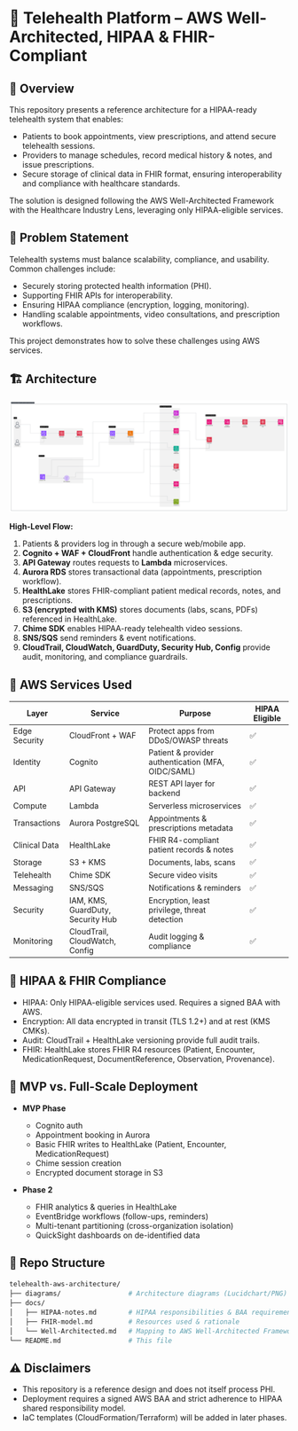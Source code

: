 # 🏥 Telehealth Platform – AWS Well-Architected, HIPAA & FHIR-Compliant

## 📌 Overview

This repository presents a reference architecture for a HIPAA-ready telehealth system that enables:

- Patients to book appointments, view prescriptions, and attend secure telehealth sessions.
- Providers to manage schedules, record medical history & notes, and issue prescriptions.
- Secure storage of clinical data in FHIR format, ensuring interoperability and compliance with healthcare standards.

The solution is designed following the AWS Well-Architected Framework with the Healthcare Industry Lens, leveraging only HIPAA-eligible services.

## 🎯 Problem Statement

Telehealth systems must balance scalability, compliance, and usability. Common challenges include:

- Securely storing protected health information (PHI).
- Supporting FHIR APIs for interoperability.
- Ensuring HIPAA compliance (encryption, logging, monitoring).
- Handling scalable appointments, video consultations, and prescription workflows.

This project demonstrates how to solve these challenges using AWS services.

## 🏗️ Architecture

![](../images/patient-telehealth-services.png)

**High-Level Flow:**

1. Patients & providers log in through a secure web/mobile app.
2. **Cognito + WAF + CloudFront** handle authentication & edge security.
3. **API Gateway** routes requests to **Lambda** microservices.
4. **Aurora RDS** stores transactional data (appointments, prescription workflow).
5. **HealthLake** stores FHIR-compliant patient medical records, notes, and prescriptions.
6. **S3 (encrypted with KMS)** stores documents (labs, scans, PDFs) referenced in HealthLake.
7. **Chime SDK** enables HIPAA-ready telehealth video sessions.
8. **SNS/SQS** send reminders & event notifications.
9. **CloudTrail, CloudWatch, GuardDuty, Security Hub, Config** provide audit, monitoring, and compliance guardrails.

## 🧩 AWS Services Used
| Layer         | Service                           | Purpose                                            | HIPAA Eligible |
| ------------- | --------------------------------- | -------------------------------------------------- | -------------- |
| Edge Security | CloudFront + WAF                  | Protect apps from DDoS/OWASP threats               | ✅              |
| Identity      | Cognito                           | Patient & provider authentication (MFA, OIDC/SAML) | ✅              |
| API           | API Gateway                       | REST API layer for backend                         | ✅              |
| Compute       | Lambda                            | Serverless microservices                           | ✅              |
| Transactions  | Aurora PostgreSQL                 | Appointments & prescriptions metadata              | ✅              |
| Clinical Data | HealthLake                        | FHIR R4-compliant patient records & notes          | ✅              |
| Storage       | S3 + KMS                          | Documents, labs, scans                             | ✅              |
| Telehealth    | Chime SDK                         | Secure video visits                                | ✅              |
| Messaging     | SNS/SQS                           | Notifications & reminders                          | ✅              |
| Security      | IAM, KMS, GuardDuty, Security Hub | Encryption, least privilege, threat detection      | ✅              |
| Monitoring    | CloudTrail, CloudWatch, Config    | Audit logging & compliance                         | ✅              |

## 🔐 HIPAA & FHIR Compliance

- HIPAA: Only HIPAA-eligible services used. Requires a signed BAA with AWS.
- Encryption: All data encrypted in transit (TLS 1.2+) and at rest (KMS CMKs).
- Audit: CloudTrail + HealthLake versioning provide full audit trails.
- FHIR: HealthLake stores FHIR R4 resources (Patient, Encounter, MedicationRequest, DocumentReference, Observation, Provenance).

## 🚀 MVP vs. Full-Scale Deployment

- **MVP Phase**
  - Cognito auth
  - Appointment booking in Aurora
  - Basic FHIR writes to HealthLake (Patient, Encounter, MedicationRequest)
  - Chime session creation
  - Encrypted document storage in S3

- **Phase 2**
  - FHIR analytics & queries in HealthLake
  - EventBridge workflows (follow-ups, reminders)
  - Multi-tenant partitioning (cross-organization isolation)
  - QuickSight dashboards on de-identified data

## 📂 Repo Structure

```graphql
telehealth-aws-architecture/
├── diagrams/                 # Architecture diagrams (Lucidchart/PNG)
├── docs/                     
│   ├── HIPAA-notes.md        # HIPAA responsibilities & BAA requirements
│   ├── FHIR-model.md         # Resources used & rationale
│   └── Well-Architected.md   # Mapping to AWS Well-Architected Framework
└── README.md                 # This file
```

## ⚠️ Disclaimers

- This repository is a reference design and does not itself process PHI.
- Deployment requires a signed AWS BAA and strict adherence to HIPAA shared responsibility model.
- IaC templates (CloudFormation/Terraform) will be added in later phases.
